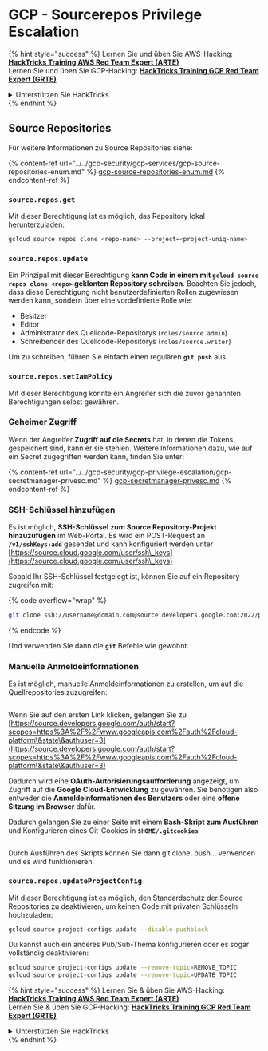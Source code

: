 # GCP - Sourcerepos Privilege Escalation

{% hint style="success" %}
Lernen Sie und üben Sie AWS-Hacking: <img src="/.gitbook/assets/image.png" alt="" data-size="line">[**HackTricks Training AWS Red Team Expert (ARTE)**](https://training.hacktricks.xyz/courses/arte)<img src="/.gitbook/assets/image.png" alt="" data-size="line">\
Lernen Sie und üben Sie GCP-Hacking: <img src="/.gitbook/assets/image (2).png" alt="" data-size="line">[**HackTricks Training GCP Red Team Expert (GRTE)**<img src="/.gitbook/assets/image (2).png" alt="" data-size="line">](https://training.hacktricks.xyz/courses/grte)

<details>

<summary>Unterstützen Sie HackTricks</summary>

* Überprüfen Sie die [**Abonnementpläne**](https://github.com/sponsors/carlospolop)!
* **Treten Sie der** 💬 [**Discord-Gruppe**](https://discord.gg/hRep4RUj7f) oder der [**Telegram-Gruppe**](https://t.me/peass) bei oder **folgen** Sie uns auf **Twitter** 🐦 [**@hacktricks\_live**](https://twitter.com/hacktricks\_live)**.**
* **Teilen Sie Hacking-Tricks, indem Sie PRs an die** [**HackTricks**](https://github.com/carlospolop/hacktricks) und [**HackTricks Cloud**](https://github.com/carlospolop/hacktricks-cloud) Github-Repositories senden.

</details>
{% endhint %}

## Source Repositories

Für weitere Informationen zu Source Repositories siehe:

{% content-ref url="../../gcp-security/gcp-services/gcp-source-repositories-enum.md" %}
[gcp-source-repositories-enum.md](../../gcp-security/gcp-services/gcp-source-repositories-enum.md)
{% endcontent-ref %}

### `source.repos.get`

Mit dieser Berechtigung ist es möglich, das Repository lokal herunterzuladen:
```bash
gcloud source repos clone <repo-name> --project=<project-uniq-name>
```
### `source.repos.update`

Ein Prinzipal mit dieser Berechtigung **kann Code in einem mit `gcloud source repos clone <repo>` geklonten Repository schreiben**. Beachten Sie jedoch, dass diese Berechtigung nicht benutzerdefinierten Rollen zugewiesen werden kann, sondern über eine vordefinierte Rolle wie:

* Besitzer
* Editor
* Administrator des Quellcode-Repositorys (`roles/source.admin`)
* Schreibender des Quellcode-Repositorys (`roles/source.writer`)

Um zu schreiben, führen Sie einfach einen regulären **`git push`** aus.

### `source.repos.setIamPolicy`

Mit dieser Berechtigung könnte ein Angreifer sich die zuvor genannten Berechtigungen selbst gewähren.

### Geheimer Zugriff

Wenn der Angreifer **Zugriff auf die Secrets** hat, in denen die Tokens gespeichert sind, kann er sie stehlen. Weitere Informationen dazu, wie auf ein Secret zugegriffen werden kann, finden Sie unter:

{% content-ref url="../../gcp-security/gcp-privilege-escalation/gcp-secretmanager-privesc.md" %}
[gcp-secretmanager-privesc.md](../../gcp-security/gcp-privilege-escalation/gcp-secretmanager-privesc.md)
{% endcontent-ref %}

### SSH-Schlüssel hinzufügen

Es ist möglich, **SSH-Schlüssel zum Source Repository-Projekt hinzuzufügen** im Web-Portal. Es wird ein POST-Request an **`/v1/sshKeys:add`** gesendet und kann konfiguriert werden unter [https://source.cloud.google.com/user/ssh\_keys](https://source.cloud.google.com/user/ssh\_keys)

Sobald Ihr SSH-Schlüssel festgelegt ist, können Sie auf ein Repository zugreifen mit:

{% code overflow="wrap" %}
```bash
git clone ssh://username@domain.com@source.developers.google.com:2022/p/<proj-name>/r/<repo-name>
```
{% endcode %}

Und verwenden Sie dann die **`git`** Befehle wie gewohnt.

### Manuelle Anmeldeinformationen

Es ist möglich, manuelle Anmeldeinformationen zu erstellen, um auf die Quellrepositories zuzugreifen:

<figure><img src="../../../.gitbook/assets/image (135).png" alt=""><figcaption></figcaption></figure>

Wenn Sie auf den ersten Link klicken, gelangen Sie zu [https://source.developers.google.com/auth/start?scopes=https%3A%2F%2Fwww.googleapis.com%2Fauth%2Fcloud-platform\&state\&authuser=3](https://source.developers.google.com/auth/start?scopes=https%3A%2F%2Fwww.googleapis.com%2Fauth%2Fcloud-platform\&state\&authuser=3)

Dadurch wird eine **OAuth-Autorisierungsaufforderung** angezeigt, um Zugriff auf die **Google Cloud-Entwicklung** zu gewähren. Sie benötigen also entweder die **Anmeldeinformationen des Benutzers** oder eine **offene Sitzung im Browser** dafür.

Dadurch gelangen Sie zu einer Seite mit einem **Bash-Skript zum Ausführen** und Konfigurieren eines Git-Cookies in **`$HOME/.gitcookies`**

<figure><img src="../../../.gitbook/assets/image (134).png" alt=""><figcaption></figcaption></figure>

Durch Ausführen des Skripts können Sie dann git clone, push... verwenden und es wird funktionieren.

### `source.repos.updateProjectConfig`

Mit dieser Berechtigung ist es möglich, den Standardschutz der Source Repositories zu deaktivieren, um keinen Code mit privaten Schlüsseln hochzuladen:
```bash
gcloud source project-configs update --disable-pushblock
```
Du kannst auch ein anderes Pub/Sub-Thema konfigurieren oder es sogar vollständig deaktivieren:
```bash
gcloud source project-configs update --remove-topic=REMOVE_TOPIC
gcloud source project-configs update --remove-topic=UPDATE_TOPIC
```
{% hint style="success" %}
Lernen Sie & üben Sie AWS-Hacking: <img src="/.gitbook/assets/image.png" alt="" data-size="line">[**HackTricks Training AWS Red Team Expert (ARTE)**](https://training.hacktricks.xyz/courses/arte)<img src="/.gitbook/assets/image.png" alt="" data-size="line">\
Lernen Sie & üben Sie GCP-Hacking: <img src="/.gitbook/assets/image (2).png" alt="" data-size="line">[**HackTricks Training GCP Red Team Expert (GRTE)**<img src="/.gitbook/assets/image (2).png" alt="" data-size="line">](https://training.hacktricks.xyz/courses/grte)

<details>

<summary>Unterstützen Sie HackTricks</summary>

* Überprüfen Sie die [**Abonnementpläne**](https://github.com/sponsors/carlospolop)!
* **Treten Sie der** 💬 [**Discord-Gruppe**](https://discord.gg/hRep4RUj7f) oder der [**Telegram-Gruppe**](https://t.me/peass) bei oder **folgen** Sie uns auf **Twitter** 🐦 [**@hacktricks\_live**](https://twitter.com/hacktricks\_live)**.**
* **Teilen Sie Hacking-Tricks, indem Sie PRs an die** [**HackTricks**](https://github.com/carlospolop/hacktricks) und [**HackTricks Cloud**](https://github.com/carlospolop/hacktricks-cloud) Github-Repositorys einreichen.

</details>
{% endhint %}
